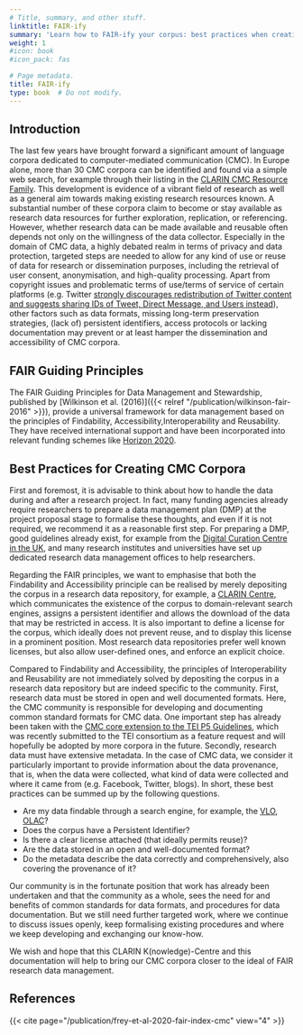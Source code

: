 ```yaml
---
# Title, summary, and other stuff.
linktitle: FAIR-ify
summary: 'Learn how to FAIR-ify your corpus: best practices when creating a new CMC corpus.'
weight: 1
#icon: book
#icon_pack: fas

# Page metadata.
title: FAIR-ify
type: book  # Do not modify.
---
```

## Introduction

The last few years have brought forward a significant amount of language
corpora dedicated to computer-mediated communication (CMC). In Europe alone,
more than 30 CMC corpora can be identified and found via a simple web search,
for example through their listing in the [CLARIN CMC Resource
Family](https://www.clarin.eu/content/cmc-corpora).  This development is
evidence of a vibrant field of research as well as a general aim towards making
existing research resources known. A substantial number of these corpora claim
to become or stay available as research data resources for further exploration,
replication, or referencing.  However, whether research data can be made
available and reusable often depends not only on the willingness of the data
collector.  Especially in the domain of CMC data, a highly debated realm in
terms of privacy and data protection, targeted steps are needed to allow for
any kind of use or reuse of data for research or dissemination purposes,
including the retrieval of user consent, anonymisation, and high-quality
processing.  Apart from copyright issues and problematic terms of use/terms of
service of certain platforms (e.g. Twitter [strongly discourages redistribution
of Twitter content and suggests sharing IDs of Tweet, Direct Message, and Users
instead](https://developer.twitter.com/en/developer-terms/more-on-restricted-use-cases)),
other factors such as data formats, missing long-term preservation strategies,
(lack of) persistent identifiers, access protocols or lacking documentation may
prevent or at least hamper the dissemination and accessibility of CMC corpora.

## FAIR Guiding Principles

The FAIR Guiding Principles for Data Management and Stewardship, published by
[Wilkinson et al. (2016)]({{< relref "/publication/wilkinson-fair-2016" >}}), provide a
universal framework for data management based on the principles of Findability,
Accessibility,Interoperability and Reusability.  They have received
international support and have been incorporated into relevant funding schemes
like [Horizon
2020](https://ec.europa.eu/research/participants/data/ref/h2020/grants_manual/hi/oa_pilot/h2020-hi-oa-data-mgt_en.pdf).

## Best Practices for Creating CMC Corpora

First and foremost, it is advisable to think about how to handle the data
during and after a research project. In fact, many funding agencies already
require researchers to prepare a data management plan (DMP) at the project
proposal stage to formalise these thoughts, and even if it is not required, we
recommend it  as a reasonable first step. For preparing a DMP, good guidelines
already exist, for example from the [Digital Curation Centre in the
UK](https://dmponline.dcc.ac.uk/), and many research institutes and
universities have set up dedicated research data management offices to help
researchers.

Regarding the FAIR principles, we want to emphasise that both the Findability
and Accessibility principle can be realised by merely depositing the corpus in
a research data repository, for example, a [CLARIN
Centre](https://www.clarin.eu/content/clarin-centres), which communicates the
existence of the corpus to domain-relevant search engines, assigns a persistent
identifier and allows the download of the data that may be restricted in
access. It is also important to define a license for the corpus, which ideally
does not prevent reuse, and to display this license in a prominent position.
Most research data repositories prefer well known licenses, but also allow
user-defined ones, and enforce an explicit choice. 

Compared to Findability and Accessibility, the principles of Interoperability
and Reusability are not immediately solved by depositing the corpus in a
research data repository but are indeed specific to the community. First,
research data must be stored in open and well documented formats. Here, the CMC
community is responsible for developing and documenting common standard formats
for CMC data. One important step has already been taken with the [CMC core
extension to the TEI P5 Guidelines](/publications/beiswenger-cmc-core-2020/),
which was recently submitted to the TEI consortium as a feature request
and will hopefully be adopted by more corpora in the future. Secondly, research
data must have extensive metadata. In the case of CMC data, we consider it
particularly important to provide information about the data provenance, that
is, when the data were collected, what kind of data were collected and where it
came from (e.g. Facebook, Twitter, blogs). In short, these best practices can
be summed up by the following questions.

* Are my data findable through a search engine, for example, the
  [VLO](https://vlo.clarin.eu/), [OLAC](http://search.language-archives.org/)?
* Does the corpus have a Persistent Identifier?
* Is there a clear license attached (that ideally permits reuse)?
* Are the data stored in an open and well-documented format?
* Do the metadata describe the data correctly and comprehensively, also covering the provenance of it?

Our community is in the fortunate position that work has already been
undertaken and that the community as a whole, sees the need for and benefits of
common standards for data formats, and procedures for data documentation.  But
we still need further targeted work, where we continue to discuss issues
openly, keep formalising existing procedures and where we keep developing and
exchanging our know-how.

We wish and hope that this CLARIN K(nowledge)-Centre and this documentation
will help to bring our CMC corpora closer to the ideal of FAIR research data
management.


## References

{{< cite page="/publication/frey-et-al-2020-fair-index-cmc" view="4" >}}
